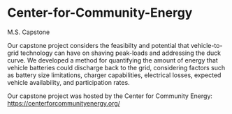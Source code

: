 # Center-for-Community-Energy
M.S. Capstone 

Our capstone project considers the feasibilty and potential that vehicle-to-grid technology can have on shaving peak-loads and addressing the duck curve. We developed a method for quantifying the amount of energy that vehicle batteries could discharge back to the grid, considering factors such as battery size limitations, charger capabilities, electrical losses, expected vehicle availability, and participation rates.

Our capstone project was hosted by the Center for Community Energy: https://centerforcommunityenergy.org/

